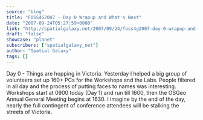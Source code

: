 ```yaml
---
source: "blog"
title: "FOSS4G2007 - Day 0 Wrapup and What's Next"
date: "2007-09-24T05:27:59+0000"
link: "http://spatialgalaxy.net/2007/09/24/foss4g2007-day-0-wrapup-and-whats-next/"
draft: "false"
showcase: "planet"
subscribers: ["spatialgalaxy_net"]
author: "Spatial Galaxy"
tags: []
---
```


Day 0 - Things are hopping in Victoria. Yesterday I helped a big group of volunteers set up 160+ PCs for the Workshops and the Labs. People filtered in all day and the process of putting faces to names was interesting.
Workshops start at 0900 today (Day 1) and run till 1600, then the OSGeo Annual General Meeting begins at 1630. I imagine by the end of the day, nearly the full contingent of conference attendees will be stalking the streets of Victoria.
